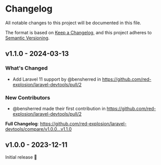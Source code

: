 # Changelog

All notable changes to this project will be documented in this file.

The format is based on [Keep a Changelog](https://keepachangelog.com/en/1.0.0/), and this project adheres to
[Semantic Versioning](https://semver.org/spec/v2.0.0.html).

## v1.1.0 - 2024-03-13

### What's Changed

* Add Laravel 11 support by @bensherred in https://github.com/red-explosion/laravel-devtools/pull/2

### New Contributors

* @bensherred made their first contribution in https://github.com/red-explosion/laravel-devtools/pull/2

**Full Changelog**: https://github.com/red-explosion/laravel-devtools/compare/v1.0.0...v1.1.0

## v1.0.0 - 2023-12-11

Initial release 🎉
